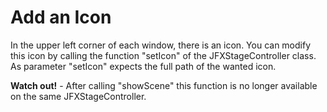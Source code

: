 # Add an Icon
In the upper left corner of each window, there is an icon. You can modify this icon by calling the function "setIcon" of the JFXStageController class. As parameter "setIcon" expects the full path of the wanted icon.  

<b>Watch out!</b> - After calling "showScene" this function is no longer available on the same JFXStageController.
